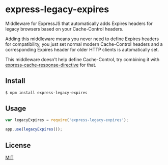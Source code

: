 # express-legacy-expires

Middleware for ExpressJS that automatically adds Expires headers for legacy browsers based on your Cache-Control headers.

Adding this middleware means you never need to define Expires headers for compatibility, you just set normal modern Cache-Control headers and a corresponding Expires header for older HTTP clients is automatically set.

This middleware doesn't help define Cache-Control, try combining it with [express-cache-response-directive](https://github.com/dantman/express-cache-response-directive) for that.

## Install

```bash
$ npm install express-legacy-expires
```

## Usage

```js
var legacyExpires = require('express-legacy-expires');
```

```js
app.use(legacyExpires());
```

## License

[MIT](LICENSE)
